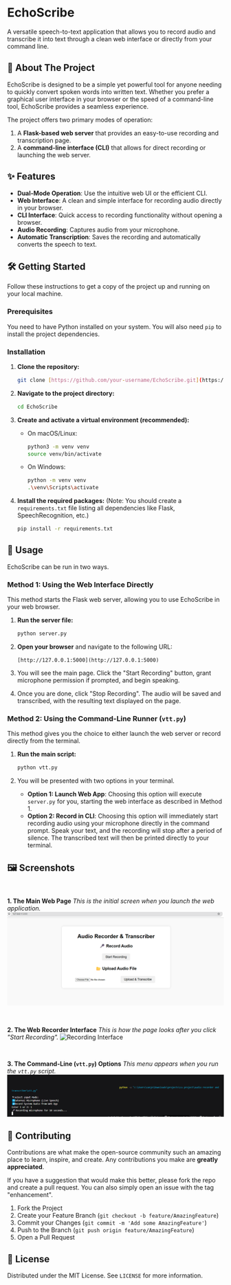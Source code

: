 # EchoScribe

A versatile speech-to-text application that allows you to record audio and transcribe it into text through a clean web interface or directly from your command line.

## 📖 About The Project

EchoScribe is designed to be a simple yet powerful tool for anyone needing to quickly convert spoken words into written text. Whether you prefer a graphical user interface in your browser or the speed of a command-line tool, EchoScribe provides a seamless experience.

The project offers two primary modes of operation:
1.  A **Flask-based web server** that provides an easy-to-use recording and transcription page.
2.  A **command-line interface (CLI)** that allows for direct recording or launching the web server.

## ✨ Features

* **Dual-Mode Operation**: Use the intuitive web UI or the efficient CLI.
* **Web Interface**: A clean and simple interface for recording audio directly in your browser.
* **CLI Interface**: Quick access to recording functionality without opening a browser.
* **Audio Recording**: Captures audio from your microphone.
* **Automatic Transcription**: Saves the recording and automatically converts the speech to text.

## 🛠️ Getting Started

Follow these instructions to get a copy of the project up and running on your local machine.

### Prerequisites

You need to have Python installed on your system. You will also need `pip` to install the project dependencies.

### Installation

1.  **Clone the repository:**
    ```sh
    git clone [https://github.com/your-username/EchoScribe.git](https://github.com/your-username/EchoScribe.git)
    ```

2.  **Navigate to the project directory:**
    ```sh
    cd EchoScribe
    ```

3.  **Create and activate a virtual environment (recommended):**
    * On macOS/Linux:
        ```sh
        python3 -m venv venv
        source venv/bin/activate
        ```
    * On Windows:
        ```sh
        python -m venv venv
        .\venv\Scripts\activate
        ```

4.  **Install the required packages:**
    (Note: You should create a `requirements.txt` file listing all dependencies like Flask, SpeechRecognition, etc.)
    ```sh
    pip install -r requirements.txt
    ```

## 🚀 Usage

EchoScribe can be run in two ways.

### Method 1: Using the Web Interface Directly

This method starts the Flask web server, allowing you to use EchoScribe in your web browser.

1.  **Run the server file:**
    ```sh
    python server.py
    ```

2.  **Open your browser** and navigate to the following URL:
    ```
    [http://127.0.0.1:5000](http://127.0.0.1:5000)
    ```

3.  You will see the main page. Click the "Start Recording" button, grant microphone permission if prompted, and begin speaking.

4.  Once you are done, click "Stop Recording". The audio will be saved and transcribed, with the resulting text displayed on the page.

### Method 2: Using the Command-Line Runner (`vtt.py`)

This method gives you the choice to either launch the web server or record directly from the terminal.

1.  **Run the main script:**
    ```sh
    python vtt.py
    ```

2.  You will be presented with two options in your terminal.

    * **Option 1: Launch Web App**: Choosing this option will execute `server.py` for you, starting the web interface as described in Method 1.
    * **Option 2: Record in CLI**: Choosing this option will immediately start recording audio using your microphone directly in the command prompt. Speak your text, and the recording will stop after a period of silence. The transcribed text will then be printed directly to your terminal.

## 🖼️ Screenshots

<br>

**1. The Main Web Page**
*This is the initial screen when you launch the web application.*
![Main Page](main%20page.png)

<br>

**2. The Web Recorder Interface**
*This is how the page looks after you click "Start Recording".*
![Recording Interface](recorder.png)

<br>

**3. The Command-Line (`vtt.py`) Options**
*This menu appears when you run the `vtt.py` script.*
![VTT Functions](vtt%20functions.png)

## 🤝 Contributing

Contributions are what make the open-source community such an amazing place to learn, inspire, and create. Any contributions you make are **greatly appreciated**.

If you have a suggestion that would make this better, please fork the repo and create a pull request. You can also simply open an issue with the tag "enhancement".

1.  Fork the Project
2.  Create your Feature Branch (`git checkout -b feature/AmazingFeature`)
3.  Commit your Changes (`git commit -m 'Add some AmazingFeature'`)
4.  Push to the Branch (`git push origin feature/AmazingFeature`)
5.  Open a Pull Request

## 📄 License

Distributed under the MIT License. See `LICENSE` for more information.